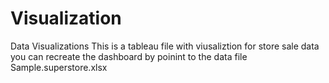 # Visualization
Data Visualizations
This is a tableau file with viusaliztion for store sale data you can recreate the dashboard by poinint to the data file Sample.superstore.xlsx
